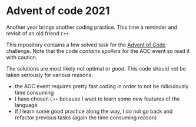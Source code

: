 # Advent of code 2021
Another year brings another coding practice. This time a reminder and revisit of an old friend `C++`.

This repository contains a few solved task for the [Advent of Code](https://adventofcode.com/2021/) challenge. Note that the code *contains spoilers* for the AOC event so read it with caution.

The solutions are most likely not optimal or _good_. This code should not be taken seriously for various reasons:
- the AOC event requires pretty fast coding in order to not be ridiculously time consuming
- I have chosen `C++` because I want to learn some new features of the language
- if I learn some good practice along the way, I do not go back and refactor previous tasks (again the time consuming reason)
